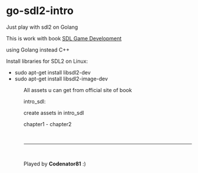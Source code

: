 # go-sdl2-intro
Just play with sdl2 on Golang

<p>This is work with book <a href="https://www.packtpub.com/game-development/sdl-game-development">SDL Game Development</a></p>
<p>using Golang instead C++</p>

Install libraries for SDL2 on Linux:
<ul>
<li>sudo apt-get install libsdl2-dev</li>
<li>sudo apt-get install libsdl2-image-dev</li>
<ul>

<p>All assets u can get from official site of book</p>

intro_sdl: 
<p>create assets in intro_sdl</p>

chapter1 - chapter2

<br>

<hr>

<br>

Played by <strong>Codenator81</strong> :)

<br>
<br>
